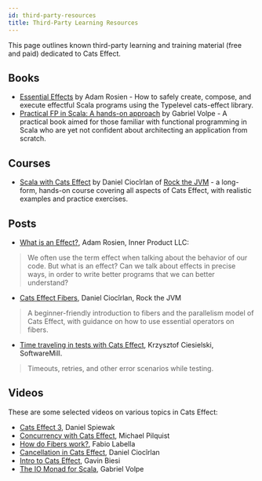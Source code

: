 ```yaml
---
id: third-party-resources
title: Third-Party Learning Resources
---
```


This page outlines known third-party learning and training material (free and paid) dedicated to Cats Effect. 

## Books

* [Essential Effects](https://essentialeffects.dev/) by Adam Rosien - How to safely create, compose, and execute effectful Scala programs using the Typelevel cats-effect library.
* [Practical FP in Scala: A hands-on approach](https://leanpub.com/pfp-scala) by Gabriel Volpe  - A practical book aimed for those familiar with functional programming in Scala who are yet not confident about architecting an application from scratch.

## Courses

* [Scala with Cats Effect](https://rockthejvm.com/p/cats-effect/) by Daniel Ciocîrlan of [Rock the JVM](https://rockthejvm.com/) - a long-form, hands-on course covering all aspects of Cats Effect, with realistic examples and practice exercises.

## Posts

* [What is an Effect?](https://www.inner-product.com/posts/what-is-an-effect/), Adam Rosien, Inner Product LLC: 
> We often use the term effect when talking about the behavior of our code. But what is an effect? Can we talk about effects in precise ways, in order to write better programs that we can better understand?
* [Cats Effect Fibers](https://blog.rockthejvm.com/cats-effect-fibers/), Daniel Ciocîrlan, Rock the JVM
> A beginner-friendly introduction to fibers and the parallelism model of Cats Effect, with guidance on how to use essential operators on fibers. 
* [Time traveling in tests with Cats Effect](https://blog.softwaremill.com/time-traveling-in-tests-with-cats-effect-b22084f6a89), Krzysztof Ciesielski, SoftwareMill.
> Timeouts, retries, and other error scenarios while testing.

## Videos

These are some selected videos on various topics in Cats Effect:

* [Cats Effect 3](https://www.youtube.com/watch?v=KZtVBtOrP50&t=1s&ab_channel=ScalaintheCity), Daniel Spiewak
* [Concurrency with Cats Effect](https://www.youtube.com/watch?v=Gig-f_HXvLI&ab_channel=FunctionalTV), Michael Pilquist
* [How do Fibers work?](https://www.youtube.com/watch?v=x5_MmZVLiSM&ab_channel=ScalaWorld), Fabio Labella
* [Cancellation in Cats Effect](https://www.youtube.com/watch?v=X9u3rgPz_zE&t=1002s&ab_channel=ScalaintheCity), Daniel Ciocîrlan
* [Intro to Cats Effect](https://www.youtube.com/watch?v=83pXEdCpY4A&ab_channel=thoughtbot), Gavin Biesi
* [The IO Monad for Scala](https://www.youtube.com/watch?v=8_TWM2t97r4&t=811s&ab_channel=ScalaIOFR), Gabriel Volpe